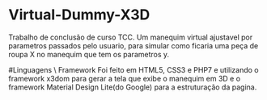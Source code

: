 # Virtual-Dummy-X3D
Trabalho de conclusão de curso TCC.
Um manequim virtual ajustavel por parametros passados pelo usuario, para simular como ficaria uma peça de roupa X no manequim que tem os parametros y.

#Linguagens \ Framework
Foi feito em HTML5, CSS3 e PHP7 e utilizando o framework x3dom para gerar a tela que exibe o manequim em 3D e o framework Material Design Lite(do Google) para a estruturação da pagina.
